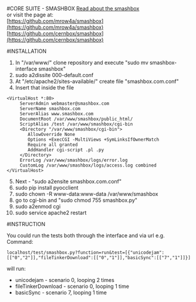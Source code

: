 #CORE SUITE - SMASHBOX
[Read about the smashbox](https://github.com/mrow4a/smashbox/blob/master/README.md) </br>
or visit the page at:</br>
[https://github.com/mrow4a/smashbox](https://github.com/mrow4a/smashbox) </br>
[https://github.com/cernbox/smashbox](https://github.com/cernbox/smashbox) </br>

#INSTALLATION

1. In "/var/www/" clone repository and execute "sudo mv smashbox-interface smashbox"
2. sudo a2dissite 000-default.conf
3. At "/etc/apache2/sites-available/" create file "smashbox.com.conf"
4. Insert that inside the file</br>
```
<VirtualHost *:80>
     ServerAdmin webmaster@smashbox.com
     ServerName smashbox.com
     ServerAlias www.smashbox.com
     DocumentRoot /var/www/smashbox/public_html/
     ScriptAlias /test /var/www/smashbox/cgi-bin
     <Directory "/var/www/smashbox/cgi-bin">
        AllowOverride None
        Options +ExecCGI -MultiViews +SymLinksIfOwnerMatch
        Require all granted
        AddHandler cgi-script .pl .py
     </Directory>
     ErrorLog /var/www/smashbox/logs/error.log
     CustomLog /var/www/smashbox/logs/access.log combined
</VirtualHost>
```
5. Next - "sudo a2ensite smashbox.com.conf"
6. sudo pip install pyocclient
7. sudo chown -R www-data:www-data /var/www/smashbox
8. go to cgi-bin and "sudo chmod 755 smashbox.py"
9. sudo a2enmod cgi
10. sudo service apache2 restart

#INSTRUCTION

You could run the tests both through the interface and via url e.g.
Command:
```
localhost/test/smashbox.py?function=run&test=[{"unicodejam":[["0","2"]],"fileTinkerDownload":[["0","1"]],"basicSync":[["7","1"]]}]
```
will run:</br>
* unicodejam - scenario 0, looping 2 times</br>
* fileTinkerDownload - scenario 0, looping 1 time</br>
* basicSync - scenario 7, looping 1 time</br>

